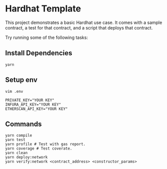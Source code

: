 # Hardhat Template

This project demonstrates a basic Hardhat use case. It comes with a sample contract, a test for that contract, and a script that deploys that contract.

Try running some of the following tasks:

## Install Dependencies
```shell
yarn
```

## Setup env
```shall
vim .env

PRIVATE_KEY="YOUR KEY"
INFURA_API_KEY="YOUR KEY"
ETHERSCAN_API_KEY="YOUR KEY"
```

## Commands
```shell
yarn compile
yarn test 
yarn profile # Test with gas report.
yarn coverage # Test coverate.
yarn clean
yarn deploy:network
yarn verify:network <contract_address> <constructor_params> 
```
